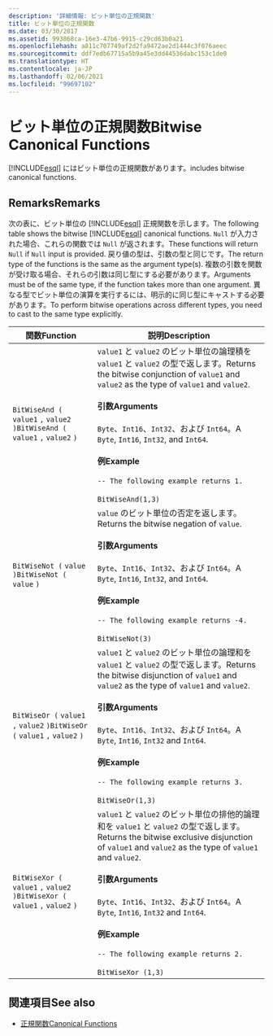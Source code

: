 ```yaml
---
description: '詳細情報: ビット単位の正規関数'
title: ビット単位の正規関数
ms.date: 03/30/2017
ms.assetid: 993868ca-16e3-47b6-9915-c29cd63b0a21
ms.openlocfilehash: a811c707749af2d2fa9472ae2d1444c3f076aeec
ms.sourcegitcommit: ddf7edb67715a5b9a45e3dd44536dabc153c1de0
ms.translationtype: HT
ms.contentlocale: ja-JP
ms.lasthandoff: 02/06/2021
ms.locfileid: "99697102"
---
```

# <a name="bitwise-canonical-functions"></a><span data-ttu-id="4e492-103">ビット単位の正規関数</span><span class="sxs-lookup"><span data-stu-id="4e492-103">Bitwise Canonical Functions</span></span>

[!INCLUDE[esql](../../../../../../includes/esql-md.md)] <span data-ttu-id="4e492-104">にはビット単位の正規関数があります。</span><span class="sxs-lookup"><span data-stu-id="4e492-104">includes bitwise canonical functions.</span></span>  
  
## <a name="remarks"></a><span data-ttu-id="4e492-105">Remarks</span><span class="sxs-lookup"><span data-stu-id="4e492-105">Remarks</span></span>  

 <span data-ttu-id="4e492-106">次の表に、ビット単位の [!INCLUDE[esql](../../../../../../includes/esql-md.md)] 正規関数を示します。</span><span class="sxs-lookup"><span data-stu-id="4e492-106">The following table shows the bitwise [!INCLUDE[esql](../../../../../../includes/esql-md.md)] canonical functions.</span></span> <span data-ttu-id="4e492-107">`Null` が入力された場合、これらの関数では `Null` が返されます。</span><span class="sxs-lookup"><span data-stu-id="4e492-107">These functions will return `Null` if `Null` input is provided.</span></span> <span data-ttu-id="4e492-108">戻り値の型は、引数の型と同じです。</span><span class="sxs-lookup"><span data-stu-id="4e492-108">The return type of the functions is the same as the argument type(s).</span></span> <span data-ttu-id="4e492-109">複数の引数を関数が受け取る場合、それらの引数は同じ型にする必要があります。</span><span class="sxs-lookup"><span data-stu-id="4e492-109">Arguments must be of the same type, if the function takes more than one argument.</span></span> <span data-ttu-id="4e492-110">異なる型でビット単位の演算を実行するには、明示的に同じ型にキャストする必要があります。</span><span class="sxs-lookup"><span data-stu-id="4e492-110">To perform bitwise operations across different types, you need to cast to the same type explicitly.</span></span>  
  
|<span data-ttu-id="4e492-111">関数</span><span class="sxs-lookup"><span data-stu-id="4e492-111">Function</span></span>|<span data-ttu-id="4e492-112">説明</span><span class="sxs-lookup"><span data-stu-id="4e492-112">Description</span></span>|  
|--------------|-----------------|  
|<span data-ttu-id="4e492-113">`BitWiseAnd (` `value1` `,`  `value2` `)`</span><span class="sxs-lookup"><span data-stu-id="4e492-113">`BitWiseAnd (` `value1` `,`  `value2` `)`</span></span>|<span data-ttu-id="4e492-114">`value1` と `value2` のビット単位の論理積を `value1` と `value2` の型で返します。</span><span class="sxs-lookup"><span data-stu-id="4e492-114">Returns the bitwise conjunction of `value1` and `value2` as the type of `value1` and `value2`.</span></span><br /><br /> <span data-ttu-id="4e492-115">**引数**</span><span class="sxs-lookup"><span data-stu-id="4e492-115">**Arguments**</span></span><br /><br /> <span data-ttu-id="4e492-116">`Byte`、`Int16`、`Int32`、および `Int64`。</span><span class="sxs-lookup"><span data-stu-id="4e492-116">A `Byte`, `Int16`, `Int32`, and `Int64`.</span></span><br /><br /> <span data-ttu-id="4e492-117">**例**</span><span class="sxs-lookup"><span data-stu-id="4e492-117">**Example**</span></span><br /><br /> `-- The following example returns 1.`<br /><br /> `BitWiseAnd(1,3)`|  
|<span data-ttu-id="4e492-118">`BitWiseNot (` `value` `)`</span><span class="sxs-lookup"><span data-stu-id="4e492-118">`BitWiseNot (` `value` `)`</span></span>|<span data-ttu-id="4e492-119">`value` のビット単位の否定を返します。</span><span class="sxs-lookup"><span data-stu-id="4e492-119">Returns the bitwise negation of `value`.</span></span><br /><br /> <span data-ttu-id="4e492-120">**引数**</span><span class="sxs-lookup"><span data-stu-id="4e492-120">**Arguments**</span></span><br /><br /> <span data-ttu-id="4e492-121">`Byte`、`Int16`、`Int32`、および `Int64`。</span><span class="sxs-lookup"><span data-stu-id="4e492-121">A `Byte`, `Int16`, `Int32`, and `Int64`.</span></span><br /><br /> <span data-ttu-id="4e492-122">**例**</span><span class="sxs-lookup"><span data-stu-id="4e492-122">**Example**</span></span><br /><br /> `-- The following example returns -4.`<br /><br /> `BitWiseNot(3)`|  
|<span data-ttu-id="4e492-123">`BitWiseOr (` `value1` `,`  `value2` `)`</span><span class="sxs-lookup"><span data-stu-id="4e492-123">`BitWiseOr (` `value1` `,`  `value2` `)`</span></span>|<span data-ttu-id="4e492-124">`value1` と `value2` のビット単位の論理和を `value1` と `value2` の型で返します。</span><span class="sxs-lookup"><span data-stu-id="4e492-124">Returns the bitwise disjunction of `value1` and `value2` as the type of `value1` and `value2`.</span></span><br /><br /> <span data-ttu-id="4e492-125">**引数**</span><span class="sxs-lookup"><span data-stu-id="4e492-125">**Arguments**</span></span><br /><br /> <span data-ttu-id="4e492-126">`Byte`、`Int16`、`Int32`、および `Int64`。</span><span class="sxs-lookup"><span data-stu-id="4e492-126">A `Byte`, `Int16`, `Int32` and `Int64`.</span></span><br /><br /> <span data-ttu-id="4e492-127">**例**</span><span class="sxs-lookup"><span data-stu-id="4e492-127">**Example**</span></span><br /><br /> `-- The following example returns 3.`<br /><br /> `BitWiseOr(1,3)`|  
|<span data-ttu-id="4e492-128">`BitWiseXor (` `value1` `,`  `value2` `)`</span><span class="sxs-lookup"><span data-stu-id="4e492-128">`BitWiseXor (` `value1` `,`  `value2` `)`</span></span>|<span data-ttu-id="4e492-129">`value1` と `value2` のビット単位の排他的論理和を `value1` と `value2` の型で返します。</span><span class="sxs-lookup"><span data-stu-id="4e492-129">Returns the bitwise exclusive disjunction of `value1` and `value2` as the type of `value1` and `value2`.</span></span><br /><br /> <span data-ttu-id="4e492-130">**引数**</span><span class="sxs-lookup"><span data-stu-id="4e492-130">**Arguments**</span></span><br /><br /> <span data-ttu-id="4e492-131">`Byte`、`Int16`、`Int32`、および `Int64`。</span><span class="sxs-lookup"><span data-stu-id="4e492-131">A `Byte`, `Int16`, `Int32` and `Int64`.</span></span><br /><br /> <span data-ttu-id="4e492-132">**例**</span><span class="sxs-lookup"><span data-stu-id="4e492-132">**Example**</span></span><br /><br /> `-- The following example returns 2.`<br /><br /> `BitWiseXor (1,3)`|  
  
## <a name="see-also"></a><span data-ttu-id="4e492-133">関連項目</span><span class="sxs-lookup"><span data-stu-id="4e492-133">See also</span></span>

- [<span data-ttu-id="4e492-134">正規関数</span><span class="sxs-lookup"><span data-stu-id="4e492-134">Canonical Functions</span></span>](canonical-functions.md)
